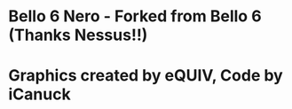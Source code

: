 # Bello 6 Nero - Forked from Bello 6 (Thanks Nessus!!)

# Graphics created by eQUIV, Code by iCanuck


